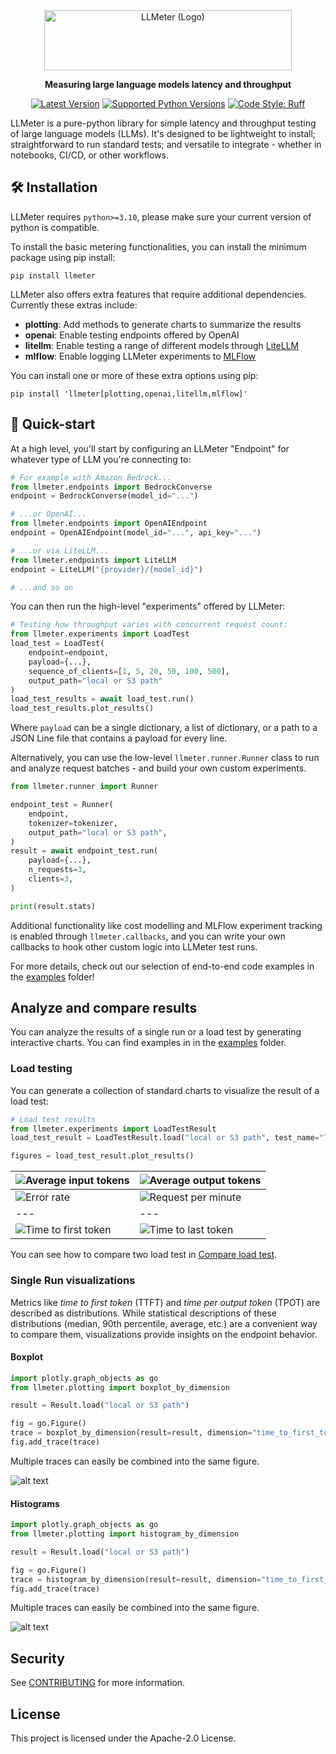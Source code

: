 <div align="center">
<img alt="LLMeter (Logo)" src="https://github.com/awslabs/llmeter/blob/main/docs/llmeter-logotype-192px.png?raw=true" height="96px" width="396px"/>

**Measuring large language models latency and throughput**

[![Latest Version](https://img.shields.io/pypi/v/llmeter.svg)](https://pypi.python.org/pypi/llmeter)
[![Supported Python Versions](https://img.shields.io/pypi/pyversions/llmeter)](https://pypi.python.org/pypi/llmeter)
[![Code Style: Ruff](https://img.shields.io/badge/code_style-ruff-000000.svg)](https://github.com/astral-sh/ruff)

</div>

LLMeter is a pure-python library for simple latency and throughput testing of large language models (LLMs). It's designed to be lightweight to install; straightforward to run standard tests; and versatile to integrate - whether in notebooks, CI/CD, or other workflows.

## 🛠️ Installation

LLMeter requires `python>=3.10`, please make sure your current version of python is compatible.

To install the basic metering functionalities, you can install the minimum package using pip install:

```terminal
pip install llmeter
```

LLMeter also offers extra features that require additional dependencies. Currently these extras include:

- **plotting**: Add methods to generate charts to summarize the results
- **openai**: Enable testing endpoints offered by OpenAI
- **litellm**: Enable testing a range of different models through [LiteLLM](https://github.com/BerriAI/litellm)
- **mlflow**: Enable logging LLMeter experiments to [MLFlow](https://mlflow.org/)

You can install one or more of these extra options using pip:

```terminal
pip install 'llmeter[plotting,openai,litellm,mlflow]'
```

## 🚀 Quick-start

At a high level, you'll start by configuring an LLMeter "Endpoint" for whatever type of LLM you're connecting to:

```python
# For example with Amazon Bedrock...
from llmeter.endpoints import BedrockConverse
endpoint = BedrockConverse(model_id="...")

# ...or OpenAI...
from llmeter.endpoints import OpenAIEndpoint
endpoint = OpenAIEndpoint(model_id="...", api_key="...")

# ...or via LiteLLM...
from llmeter.endpoints import LiteLLM
endpoint = LiteLLM("{provider}/{model_id}")

# ...and so on
```

You can then run the high-level "experiments" offered by LLMeter:

```python
# Testing how throughput varies with concurrent request count:
from llmeter.experiments import LoadTest
load_test = LoadTest(
    endpoint=endpoint,
    payload={...},
    sequence_of_clients=[1, 5, 20, 50, 100, 500],
    output_path="local or S3 path"
)
load_test_results = await load_test.run()
load_test_results.plot_results()
```

Where `payload` can be a single dictionary, a list of dictionary, or a path to a JSON Line file that contains a payload for every line.

Alternatively, you can use the low-level `llmeter.runner.Runner` class to run and analyze request
batches - and build your own custom experiments.

```python
from llmeter.runner import Runner

endpoint_test = Runner(
    endpoint,
    tokenizer=tokenizer,
    output_path="local or S3 path",
)
result = await endpoint_test.run(
    payload={...},
    n_requests=3,
    clients=3,
)

print(result.stats)
```

Additional functionality like cost modelling and MLFlow experiment tracking is enabled through `llmeter.callbacks`, and you can write your own callbacks to hook other custom logic into LLMeter test runs.

For more details, check out our selection of end-to-end code examples in the [examples](https://github.com/awslabs/llmeter/tree/main/examples) folder!

## Analyze and compare results

You can analyze the results of a single run or a load test by generating interactive charts. You can find examples in in the [examples](examples) folder.

### Load testing

You can generate a collection of standard charts to visualize the result of a load test:

```python
# Load test results
from llmeter.experiments import LoadTestResult
load_test_result = LoadTestResult.load("local or S3 path", test_name="Test result")

figures = load_test_result.plot_results()
```

| ![Average input tokens](docs/average_input_tokens_clients.png)  |  ![Average output tokens](docs/average_output_tokens_clients.png) |
|---|---|
|![Error rate](docs/error_rate.png)   |  ![Request per minute](docs/requests_per_minute.png) |
|---|---|
| ![Time to first token](docs/time_to_first_token.png)| ![Time to last token](docs/time_to_last_token.png)|

You can see how to compare two load test in [Compare load test](<examples/Compare load tests.ipynb>).

### Single Run visualizations

Metrics like _time to first token_ (TTFT) and _time per output token_ (TPOT) are described as distributions. While statistical descriptions of these distributions (median, 90th percentile, average, etc.) are a convenient way to compare them, visualizations provide insights on the endpoint behavior.

#### Boxplot

```python
import plotly.graph_objects as go
from llmeter.plotting import boxplot_by_dimension

result = Result.load("local or S3 path")

fig = go.Figure()
trace = boxplot_by_dimension(result=result, dimension="time_to_first_token")
fig.add_trace(trace)
```

Multiple traces can easily be combined into the same figure.

![alt text](docs/boxplots.png)

#### Histograms

```python
import plotly.graph_objects as go
from llmeter.plotting import histogram_by_dimension

result = Result.load("local or S3 path")

fig = go.Figure()
trace = histogram_by_dimension(result=result, dimension="time_to_first_token", xbins={"size":0.02})
fig.add_trace(trace)
```

Multiple traces can easily be combined into the same figure.

![alt text](docs/hist.png)

## Security

See [CONTRIBUTING](https://github.com/awslabs/llmeter/tree/main/CONTRIBUTING.md#security-issue-notifications) for more information.

## License

This project is licensed under the Apache-2.0 License.
